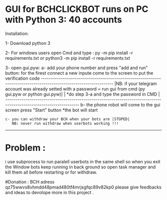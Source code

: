 # GUI for BCHCLICKBOT runs on PC with Python 3: 40 accounts 

Installation:

1- Download python 3

2- For windows users open Cmd and type : 
       py -m pip install -r requirements.txt
       or
       python3 -m pip install -r requirements.txt

3- open gui.pyw:
    a- add your phone number and press "add and run" button:
        for the firest connect a new inpute come to the screen to put the verification code
        ------------------------------------------------------------------------------------------------------------------
        |NB: if your telegram account was already setted with a password = run gui from cmd (py gui.pyw or python gui.pyw)|
        |    *do step 3-a and type the password in CMD                                                                    |
        -------------------------------------------------------------------------------------------------------------------
    b- the phone robot will come to the gui screen press "Start" button 
       *the bot will start 
       
    c- you can withdraw your BCH when your bots are |STOPED|
       NB: never run withdraw when userbots working !!!      
-----------------------------------------------------------------------------------------------------------------------------------      
# Problem :
i use subprocess to run paralell userbots in the same shell so when you exit the Window bots keep running in back ground 
so open task manager and kill them all before restarting or  for withdraw.

#Donation :  BCH adress qz75wwvs8vhmdd48pmad480tf4mrjsgfqc89v82kp0
please give feedbacks and ideas to devolope more in this project .
